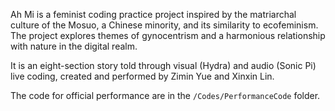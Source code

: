 Ah Mi is a feminist coding practice project inspired by the matriarchal culture of the Mosuo, a Chinese minority, and its similarity to ecofeminism.
The project explores themes of gynocentrism and a harmonious relationship with nature in the digital realm.

It is an eight-section story told through visual (Hydra) and audio (Sonic Pi) live coding, created and performed by Zimin Yue and Xinxin Lin.

The code for official performance are in the `/Codes/PerformanceCode` folder.
